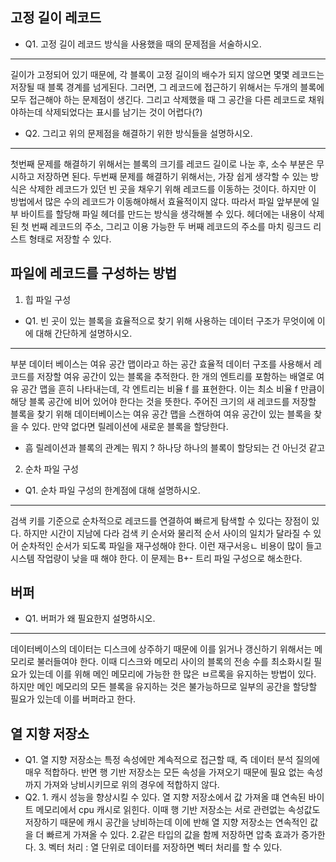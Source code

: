 ## 고정 길이 레코드
* Q1. 고정 길이 레코드 방식을 사용했을 때의 문제점을 서술하시오.
---
길이가 고정되어 있기 때문에, 각 블록이 고정 길이의 배수가 되지 않으면 몇몇 레코드는 저장될 때 블록 경계를 넘게된다. 그러면, 그 레코드에 접근하기 위해서는 두개의 블록에 모두 접근해야 하는 문제점이 생긴다. 그리고 삭제했을 때 그 공간을 다른 레코드로 채워야하는데 삭제되었다는 표시를 남기는 것이 어렵다(?)
* Q2. 그리고 위의 문제점을 해결하기 위한 방식들을 설명하시오.
---
첫번째 문제를 해결하기 위해서는 블록의 크기를 레코드 길이로 나눈 후, 소수 부분은 무시하고 저장하면 된다. 두번째 문제를 해결하기 위해서는, 가장 쉽게 생각할 수 있는 방식은 삭제한 레코드가 있던 빈 곳을 채우기 위해 레코드를 이동하는 것이다. 하지만 이 방법에서 많은 수의 레코드가 이동해야해서 효율적이지 않다. 따라서 파일 앞부분에 일부 바이트를 할당해 파일 헤더를 만드는 방식을 생각해볼 수 있다. 헤더에는 내용이 삭제된 첫 번째 레코드의 주소, 그리고 이용 가능한 두 버째 레코드의 주소를 마치 링크드 리스트 형태로 저장할 수 있다.

## 파일에 레코드를 구성하는 방법
1. 힙 파일 구성
* Q1. 빈 곳이 있는 블록을 효율적으로 찾기 위해 사용하는 데이터 구조가 무엇이에 이에 대해 간단하게 설명하시오.
---
부분 데이터 베이스는 여유 공간 맵이라고 하는 공간 효율적 데이터 구조를 사용해서 레코드를 저장할 여유 공간이 있는 블록을 추적한다. 한 개의 엔트리를 포함하는 배열로 여유 공간 맵을 흔히 나타내는데, 각 엔트리는 비율 f 를 표현한다. 이는 최소 비율 f 만큼이 해당 블록 공간에 비어 있어야 한다는 것을 뜻한다. 주어진 크기의 새 레코드를 저장할 블록을 찾기 위해 데이터베이스는 여유 공간 맵을 스캔하여 여유 공간이 있는 블록을 찾을 수 있다. 만약 없다면 릴레이션에 새로운 블록을 할당한다.
* 흠 릴레이션과 블록의 관계는 뭐지 ? 하나당 하나의 블록이 할당되는 건 아닌것 같고

2. 순차 파일 구성
* Q1. 순차 파일 구성의 한계점에 대해 설명하시오.
---
검색 키를 기준으로 순차적으로 레코드를 연결하여 빠르게 탐색할 수 있다는 장점이 있다. 하지만 시간이 지남에 다라 검색 키 순서와 물리적 순서 사이의 일치가 달라질 수 있어 순차적인 순서가 되도록 파일을 재구성해야 한다. 이런 재구서응ㄴ 비용이 많이 들고 시스템 작업량이 낮을 때 해야 한다. 이 문제는 B+- 트리 파일 구성으로 해소한다.

## 버퍼
* Q1. 버퍼가 왜 필요한지 설명하시오.
---
데이터베이스의 데이터는 디스크에 상주하기 때문에 이를 읽거나 갱신하기 위해서는 메모리로 불러들여야 한다. 이때 디스크와 메모리 사이의 블록의 전송 수를 최소화시킬 필요가 있는데 이를 위해 메인 메모리에 가능한 한 많은 ㅂ르록을 유지하는 방법이 있다. 하지만 메인 메모리의 모든 블록을 유지하는 것은 불가능하므로 일부의 공간을 할당할 필요가 있는데 이를 버퍼라고 한다.

## 열 지향 저장소
* Q1. 열 지향 저장소는 특정 속성에만 계속적으로 접근할 때, 즉 데이터 분석 질의에 매우 적합하다. 반면 행 기반 저장소는 모든 속성을 가져오기 때문에 필요 없는 속성까지 가져와 낭비시키므로 위의 경우에 적합하지 않다.
* Q2. 1. 캐시 성능을 향상시킬 수 있다. 열 지향 저장소에서 값 가져올 떄 연속된 바이트 메모리에서 cpu 캐시로 읽힌다. 이때 행 기반 저장소는 서로 관련없는 속성값도 저장하기 때문에 캐시 공간을 낭비하는데 이에 반해 열 지향 저장소는 연속적인 값을 더 빠르게 가져올 수 있다. 2.같은 타입의 값을 함께 저장하면 압축 효과가 증가한다. 3. 벡터 처리 : 열 단위로 데이터를 저장하면 벡터 처리를 할 수 있다. 